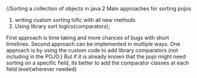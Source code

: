 //Sorting a collection of objects in java
2 Main approaches for sorting pojos

1. writing custom sorting lofic with all new methods
2. Using library sort logics(comparators);

First approach is time taking and more chances of bugs with short timelines.
Second approach can be implemented in multiple ways. One approach is by using the custom code to add library comparators (not including in the POJO.) But if it is already known that the pojo might need sorting on a specific field, its better to add the comparator classes at each field level(wherever needed)
